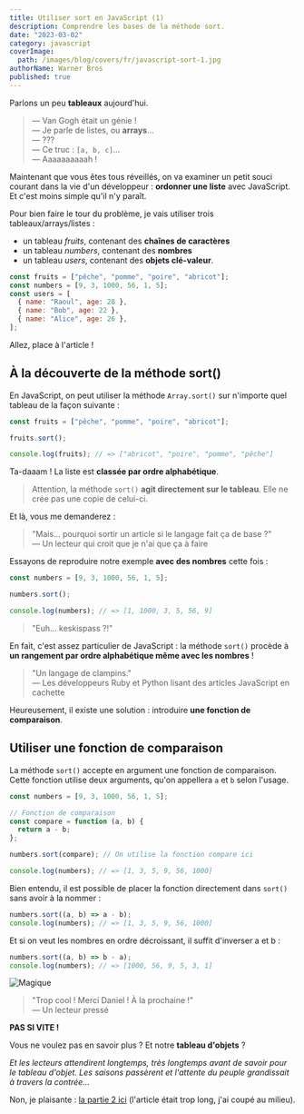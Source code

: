 ```yaml
---
title: Utiliser sort en JavaScript (1)
description: Comprendre les bases de la méthode sort.
date: "2023-03-02"
category: javascript
coverImage:
  path: /images/blog/covers/fr/javascript-sort-1.jpg
authorName: Warner Bros
published: true
---
```


Parlons un peu **tableaux** aujourd'hui.

> — Van Gogh était un génie !  
> — Je parle de listes, ou **arrays**...  
> — ???  
> — Ce truc : `[a, b, c]`...  
> — Aaaaaaaaaah !

Maintenant que vous êtes tous réveillés, on va examiner un petit souci courant dans la vie d'un développeur : **ordonner une liste** avec JavaScript. Et c'est moins simple qu'il n'y paraît.

Pour bien faire le tour du problème, je vais utiliser trois tableaux/arrays/listes :

- un tableau _fruits_, contenant des **chaînes de caractères**
- un tableau _numbers_, contenant des **nombres**
- un tableau _users_, contenant des **objets clé-valeur**.

```js
const fruits = ["pêche", "pomme", "poire", "abricot"];
const numbers = [9, 3, 1000, 56, 1, 5];
const users = [
  { name: "Raoul", age: 28 },
  { name: "Bob", age: 22 },
  { name: "Alice", age: 26 },
];
```

Allez, place à l'article !


## À la découverte de la méthode sort()

En JavaScript, on peut utiliser la méthode `Array.sort()` sur n'importe quel tableau de la façon suivante :

```js
const fruits = ["pêche", "pomme", "poire", "abricot"];

fruits.sort();

console.log(fruits); // => ["abricot", "poire", "pomme", "pêche"]
```

Ta-daaam ! La liste est **classée par ordre alphabétique**.

> Attention, la méthode `sort()` **agit directement sur le tableau**. Elle ne crée pas une copie de celui-ci.

Et là, vous me demanderez :

> "Mais... pourquoi sortir un article si le langage fait ça de base ?"  
> — Un lecteur qui croit que je n'ai que ça à faire

Essayons de reproduire notre exemple **avec des nombres** cette fois :

```js
const numbers = [9, 3, 1000, 56, 1, 5];

numbers.sort();

console.log(numbers); // => [1, 1000, 3, 5, 56, 9]
```

> "Euh... keskispass ?!"

En fait, c'est assez particulier de JavaScript : la méthode `sort()` procède à **un rangement par ordre alphabétique même avec les nombres** !

> "Un langage de clampins."  
> — Les développeurs Ruby et Python lisant des articles JavaScript en cachette

Heureusement, il existe une solution : introduire **une fonction de comparaison**.


## Utiliser une fonction de comparaison

La méthode `sort()` accepte en argument une fonction de comparaison. Cette fonction utilise deux arguments, qu'on appellera `a` et `b` selon l'usage.

```js
const numbers = [9, 3, 1000, 56, 1, 5];

// Fonction de comparaison
const compare = function (a, b) {
  return a - b;
};

numbers.sort(compare); // On utilise la fonction compare ici

console.log(numbers); // => [1, 3, 5, 9, 56, 1000]
```

Bien entendu, il est possible de placer la fonction directement dans `sort()` sans avoir à la nommer :

```js
numbers.sort((a, b) => a - b);
console.log(numbers); // => [1, 3, 5, 9, 56, 1000]
```

Et si on veut les nombres en ordre décroissant, il suffit d'inverser a et b :

```js
numbers.sort((a, b) => b - a);
console.log(numbers); // => [1000, 56, 9, 5, 3, 1]
```

![Magique](/images/blog/posts/magic.gif)

> "Trop cool ! Merci Daniel ! À la prochaine !"  
— Un lecteur pressé

**PAS SI VITE !**

Vous ne voulez pas en savoir plus ? Et notre **tableau d'objets** ?

_Et les lecteurs attendirent longtemps, très longtemps avant de savoir pour le tableau d'objet. Les saisons passèrent et l'attente du peuple grandissait à travers la contrée..._

Non, je plaisante : [la partie 2 ici](/blog/javascript-sort-2) (l'article était trop long, j'ai coupé au milieu).